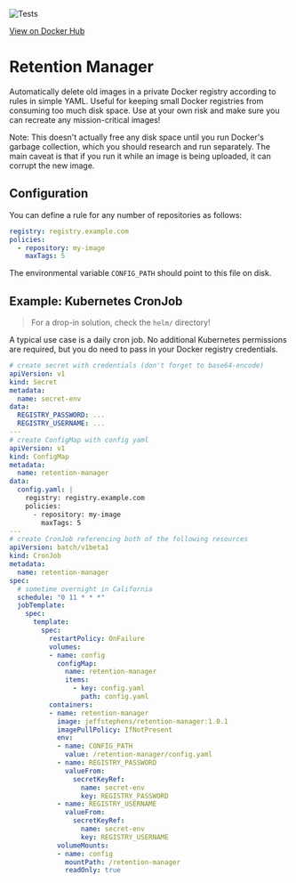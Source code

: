 ![Tests](https://github.com/jeffstephens/retention-manager/workflows/Tests/badge.svg)

[View on Docker Hub](https://hub.docker.com/r/jeffstephens/retention-manager)

# Retention Manager

Automatically delete old images in a private Docker registry according to rules in simple YAML. Useful for keeping small Docker registries from consuming too much disk space. Use at your own risk and make sure you can recreate any mission-critical images!

Note: This doesn't actually free any disk space until you run Docker's garbage collection, which you should research and run separately. The main caveat is that if you run it while an image is being uploaded, it can corrupt the new image.

## Configuration

You can define a rule for any number of repositories as follows:

```yaml
registry: registry.example.com
policies:
  - repository: my-image
    maxTags: 5
```

The environmental variable `CONFIG_PATH` should point to this file on disk.

## Example: Kubernetes CronJob

> For a drop-in solution, check the `helm/` directory!

A typical use case is a daily cron job. No additional Kubernetes permissions are required, but you do need to pass in your Docker registry credentials.

```yaml
# create secret with credentials (don't forget to base64-encode)
apiVersion: v1
kind: Secret
metadata:
  name: secret-env
data:
  REGISTRY_PASSWORD: ...
  REGISTRY_USERNAME: ...
---
# create ConfigMap with config yaml
apiVersion: v1
kind: ConfigMap
metadata:
  name: retention-manager
data:
  config.yaml: |
    registry: registry.example.com
    policies:
      - repository: my-image
        maxTags: 5
---
# create CronJob referencing both of the following resources
apiVersion: batch/v1beta1
kind: CronJob
metadata:
  name: retention-manager
spec:
  # sometime overnight in California
  schedule: "0 11 * * *"
  jobTemplate:
    spec:
      template:
        spec:
          restartPolicy: OnFailure
          volumes:
          - name: config
            configMap:
              name: retention-manager
              items:
                - key: config.yaml
                  path: config.yaml
          containers:
          - name: retention-manager
            image: jeffstephens/retention-manager:1.0.1
            imagePullPolicy: IfNotPresent
            env:
            - name: CONFIG_PATH
              value: /retention-manager/config.yaml
            - name: REGISTRY_PASSWORD
              valueFrom:
                secretKeyRef:
                  name: secret-env
                  key: REGISTRY_PASSWORD
            - name: REGISTRY_USERNAME
              valueFrom:
                secretKeyRef:
                  name: secret-env
                  key: REGISTRY_USERNAME
            volumeMounts:
            - name: config
              mountPath: /retention-manager
              readOnly: true
```
